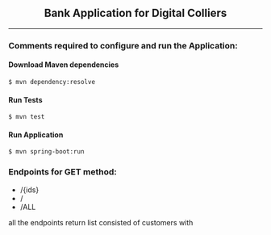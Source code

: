 <h2 align="center">
  Bank Application for Digital Colliers
</h2>

-----------
### Comments required to configure and run the Application:
#### Download Maven dependencies
    $ mvn dependency:resolve
#### Run Tests
    $ mvn test
#### Run Application
    $ mvn spring-boot:run

### Endpoints for GET method:
- /{ids} 
- /
- /ALL

all the endpoints return list consisted of customers with
